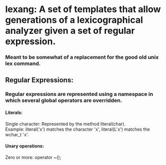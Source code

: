 # lexang: A set of templates that allow generations of a lexicographical analyzer given a set of regular expression.
### Meant to be somewhat of a replacement for the good old unix lex command.

## Regular Expressions:
### Regular expressions are represented using a namespace in which several global operators are overridden.
#### Literals:
  Single character: Represented by the method literal(char).  
  Example: literal('x') matches the character 'x', literal(L'x') matches the wchar_t 'x'.  
#### Unary operations:
  Zero or more: operator ~();
